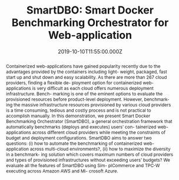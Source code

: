 ---
title: "SmartDBO: Smart Docker Benchmarking Orchestrator for Web-application"
publication_types:
  - "2"
authors:
  - D. N. Jha
  - M. Nee
  - Z. Wen
  - A. Y. Zomaya and R. Ranjan
publication_short: International ACM Conference on World Wide Web (WWW'19)
  (Demo). [CCF A; Core A*]
abstract: >-
  Containerized web-applications have gained popularity recently

  due to the advantages provided by the containers including light-

  weight, packaged, fast start up and shut down and easy scalability.

  As there are more than 267 cloud providers, finding a flexible de-

  ployment option for containerized web-applications is very difficult

  as each cloud offers numerous deployment infrastructure. Bench-

  marking is one of the eminent options to evaluate the provisioned

  resources before product-level deployment. However, benchmark-

  ing the massive infrastructure resources provisioned by various

  cloud providers is a time consuming, tedious and costly process

  and is not practical to accomplish manually.

  In this demonstration, we present

  Smart Docker Benchmarking Orchestrator (SmartDBO), a general orchestration framework

  that automatically benchmarks (deploys and executes) users’ con-

  tainerized web-applications across different cloud providers while

  meeting the constraints of budget and deployment configurations.

  SmartDBO aims to answer two questions: (i) how to automate the

  benchmarking of containerized web-application across multi-cloud

  environments?, (ii) how to maximize the diversity in a benchmark-

  ing solution which covers maximum numbers of cloud providers

  and types of provisioned infrastructures without exceeding users’

  budgets? We evaluate all the features of SmartDBO using Sim-

  plCommerce and TPC-W executing across Amazon AWS and Mi-

  crosoft Azure.
draft: false
featured: false
tags:
  - 期刊
slides: null
url_pdf: https://www.dropbox.com/s/j9ds895se7cg7ty/main.pdf?dl=0
image:
  caption: ""
  focal_point: ""
  preview_only: false
summary: ""
url_dataset: ""
url_project: ""
url_source: ""
url_video: ""
author_notes: []
doi: ""
publication: International ACM Conference on World Wide Web (WWW'19) (Demo).
  [CCF A; Core A*]
projects: []
date: 2019-10-10T11:55:00.000Z
url_slides: ""
publishDate: 2017-01-01T00:00:00.000Z
url_poster: ""
url_code: ""
---